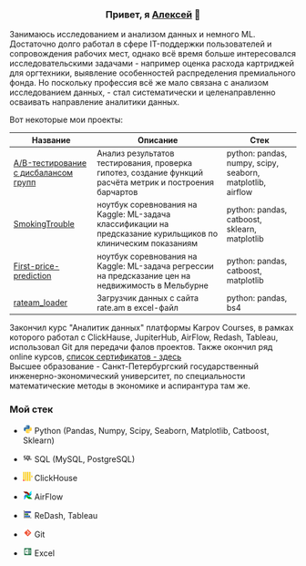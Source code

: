 <h3 align="center">Привет, я <a href="https://t.me/AlexeyPitev" target="_blank">Алексей</a> 👋</h3>


Занимаюсь исследованием и анализом данных и немного ML. Достаточно долго работал в сфере IT-поддержки пользователей и сопровождения рабочих мест, однако всё время больше интересовался исследовательскими задачами - например оценка расхода картриджей для оргтехники, выявление особенностей распределения премиального фонда. Но поскольку профессия всё же мало связана с анализом исследованием данных, - стал систематически и целенаправленно осваивать направление аналитики данных.

Вот некоторые мои проекты:

| Название | Описание | Стек |
|----------------------------|----------------------------------------------------------------------------------------------------|--------------------------------------|
|[A/B-тестирование с дисбалансом групп](https://github.com/AlekseyPitev/AB-Test-w-group-imbalance)|Анализ результатов тестирования, проверка гипотез, создание функций расчёта метрик и построения барчартов|python: pandas, numpy, scipy, seaborn, matplotlib, airflow|
| [SmokingTrouble](https://github.com/AlekseyPitev/SmokingTrouble) | ноутбук соревнования на Kaggle: ML-задача классификации на предсказание курильщиков по клиническим показаниям |python: pandas, catboost, sklearn, matplotlib | 
| [First-price-prediction](https://github.com/AlekseyPitev/SmokingTrouble) | ноутбук соревнования на Kaggle: ML-задача регрессии на предсказание цен на недвижимость в Мельбурне| python: pandas, catboost, matplotlib |
| [rateam_loader](https://github.com/AlekseyPitev/rateam_loader) | Загрузчик данных с сайта rate.am в excel-файл | python: pandas, bs4 |

Закончил курс "Аналитик данных" платформы Karpov Courses, в рамках которого работал с ClickHause, JupiterHub, AirFlow, Redash, Tableau, использовал Git для передачи фалов проектов. Также окончил ряд online курсов, [список сертификатов - здесь](https://github.com/AlekseyPitev/Certificates)  
Высшее образование - Санкт-Петербургский государственный инженерно-экономический университет, по специальности математические методы в экономике и аспирантура там же.

### Мой стек

- <img src="python_icon.png" width="16" height="16"> Python (Pandas, Numpy, Scipy, Seaborn, Matplotlib, Catboost, Sklearn)
- <img src="sql_icon.png" width="16" height="16"> SQL (MySQL, PostgreSQL)
- <img src="clickhouse_icon.png" width="16" height="16"> ClickHouse
- <img src="airflow_icon.png" width="16" height="16"> AirFlow
- <img src="viz_icon.png" width="16" height="16"> ReDash, Tableau
- <img src="git_icon.png" width="16" height="16"> Git
- <img src="excel_icon.png" width="16" height="16"> Excel

  <!--
**AlekseyPitev/AlekseyPitev** is a ✨ _special_ ✨ repository because its `README.md` (this file) appears on your GitHub profile.

Here are some ideas to get you started:

- 🔭 I’m currently working on ...
- 🌱 I’m currently learning ...
- 👯 I’m looking to collaborate on ...
- 🤔 I’m looking for help with ...
- 💬 Ask me about ...
- 📫 How to reach me: ...
- 😄 Pronouns: ...
- ⚡ Fun fact: ...
-->
